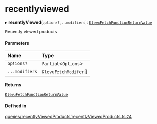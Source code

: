 # recentlyviewed
      
▸ **recentlyViewed**(`options?`, ...`modifiers`): [`KlevuFetchFunctionReturnValue`](klevufetchfunctionreturnvalue.md)

Recently viewed products

#### Parameters

| Name | Type |
| :------ | :------ |
| `options?` | `Partial`<`Options`\> |
| `...modifiers` | `KlevuFetchModifer`[] |

#### Returns

[`KlevuFetchFunctionReturnValue`](klevufetchfunctionreturnvalue.md)

#### Defined in

[queries/recentlyViewedProducts/recentlyViewedProducts.ts:24](https://github.com/klevultd/frontend-sdk/blob/db7f697/packages/klevu-core/src/queries/recentlyViewedProducts/recentlyViewedProducts.ts#L24)

